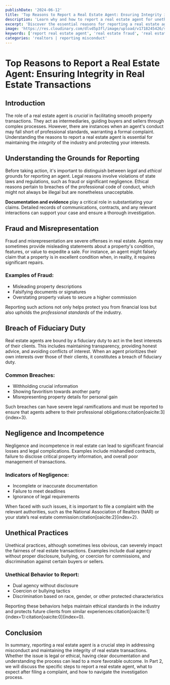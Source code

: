 ```yaml
---
publishDate: '2024-06-12'
title: 'Top Reasons to Report a Real Estate Agent: Ensuring Integrity in Real Estate Transactions'
description: 'Learn why and how to report a real estate agent for unethical behavior, fraud, negligence, and other misconducts. Protect yourself and maintain industry standards.'
excerpt: 'Discover the essential reasons for reporting a real estate agent and the steps to take. Ensure ethical practices and protect your interests.'
image: 'https://res.cloudinary.com/dlvd5p3fl/image/upload/v1718245426/spokane-realtors/report-real-estate-agent_cbhaty.jpg'
keywords: ['report real estate agent', 'real estate fraud', 'real estate negligence', 'ethical violations real estate']
categories: 'realtors | reporting misconduct'
---
```


# Top Reasons to Report a Real Estate Agent: Ensuring Integrity in Real Estate Transactions

## Introduction

The role of a real estate agent is *crucial* in facilitating smooth property transactions. They act as intermediaries, guiding buyers and sellers through complex processes. However, there are instances when an agent's conduct may fall short of professional standards, warranting a formal complaint. Understanding the reasons to report a real estate agent is essential for maintaining the *integrity* of the industry and protecting your interests.

## Understanding the Grounds for Reporting

Before taking action, it's important to distinguish between *legal* and *ethical* grounds for reporting an agent. Legal reasons involve violations of state laws and regulations, such as fraud or significant negligence. Ethical reasons pertain to breaches of the professional code of conduct, which might not always be illegal but are nonetheless unacceptable.

**Documentation and evidence** play a critical role in substantiating your claims. Detailed records of communications, contracts, and any relevant interactions can support your case and ensure a thorough investigation.

## Fraud and Misrepresentation

Fraud and misrepresentation are severe offenses in real estate. Agents may sometimes provide misleading statements about a property's condition, features, or value to expedite a sale. For instance, an agent might falsely claim that a property is in excellent condition when, in reality, it requires significant repairs.

### Examples of Fraud:
- Misleading property descriptions
- Falsifying documents or signatures
- Overstating property values to secure a higher commission

Reporting such actions not only helps protect you from financial loss but also upholds the *professional standards* of the industry.

## Breach of Fiduciary Duty

Real estate agents are bound by a fiduciary duty to act in the best interests of their clients. This includes maintaining transparency, providing honest advice, and avoiding conflicts of interest. When an agent prioritizes their own interests over those of their clients, it constitutes a breach of fiduciary duty.

### Common Breaches:
- Withholding crucial information
- Showing favoritism towards another party
- Misrepresenting property details for personal gain

Such breaches can have severe legal ramifications and must be reported to ensure that agents adhere to their professional obligations&#8203;:citation[oaicite:3]{index=3}&#8203;.

## Negligence and Incompetence

Negligence and incompetence in real estate can lead to significant financial losses and legal complications. Examples include mishandled contracts, failure to disclose critical property information, and overall poor management of transactions.

### Indicators of Negligence:
- Incomplete or inaccurate documentation
- Failure to meet deadlines
- Ignorance of legal requirements

When faced with such issues, it is important to file a complaint with the relevant authorities, such as the National Association of Realtors (NAR) or your state’s real estate commission&#8203;:citation[oaicite:2]{index=2}&#8203;.

## Unethical Practices

Unethical practices, although sometimes less obvious, can severely impact the fairness of real estate transactions. Examples include dual agency without proper disclosure, bullying, or coercion for commissions, and discrimination against certain buyers or sellers.

### Unethical Behavior to Report:
- Dual agency without disclosure
- Coercion or bullying tactics
- Discrimination based on race, gender, or other protected characteristics

Reporting these behaviors helps maintain ethical standards in the industry and protects future clients from similar experiences&#8203;:citation[oaicite:1]{index=1}&#8203;&#8203;:citation[oaicite:0]{index=0}&#8203;.

## Conclusion

In summary, reporting a real estate agent is a crucial step in addressing misconduct and maintaining the integrity of real estate transactions. Whether the issue is legal or ethical, having clear documentation and understanding the process can lead to a more favorable outcome. In Part 2, we will discuss the specific steps to report a real estate agent, what to expect after filing a complaint, and how to navigate the investigation process.
